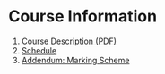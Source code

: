 # Course Information

1.  [Course Description (PDF)](CPSC129F24.pdf)
2.  [Schedule](01_Course_schedule.md)
3.  [Addendum: Marking Scheme](02_Marking_scheme.md)
